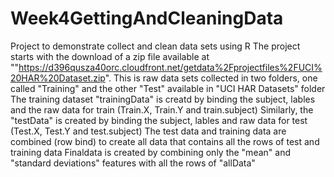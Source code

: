 # Week4GettingAndCleaningData
Project to demonstrate collect and clean data sets using R
The project starts with the download of a zip file available at ""https://d396qusza40orc.cloudfront.net/getdata%2Fprojectfiles%2FUCI%20HAR%20Dataset.zip". This is raw data sets collected in two folders, one called "Training" and the other "Test" available in "UCI HAR Datasets" folder
The training dataset "trainingData" is creatd by binding the subject, lables and the raw data for train (Train.X, Train.Y and train.subject)
Similarly, the "testData" is created by binding the subject, lables and raw data for test (Test.X, Test.Y and test.subject)
The test data and training data are combined (row bind) to create all data that contains all the rows of test and training data
Finaldata is created by combining only the "mean" and "standard deviations" features with all the rows of "allData" 
